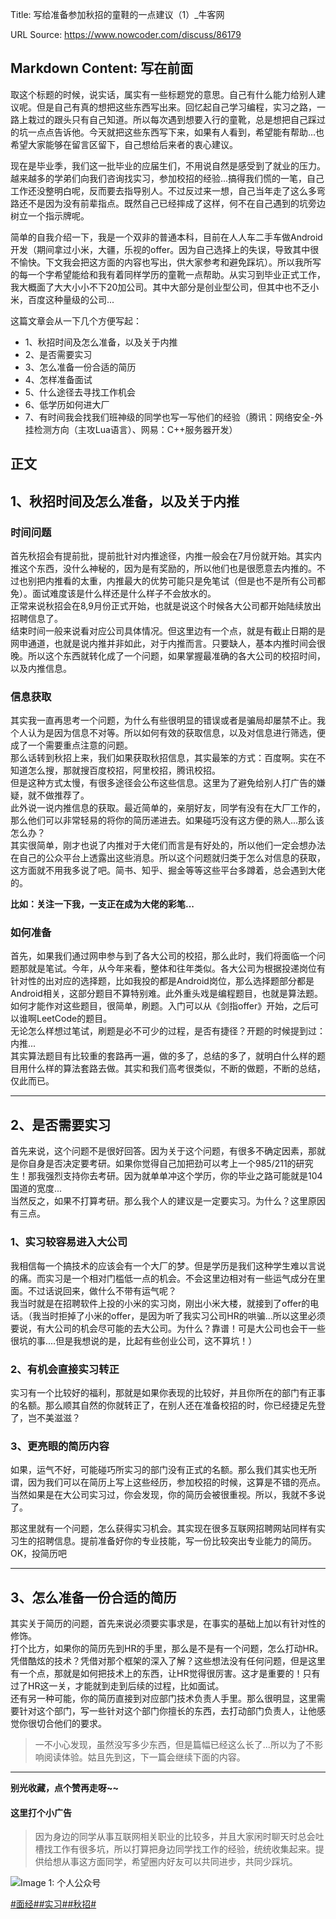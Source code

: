 Title: 写给准备参加秋招的童鞋的一点建议（1）_牛客网

URL Source: https://www.nowcoder.com/discuss/86179

Markdown Content:
写在前面
----

取这个标题的时候，说实话，属实有一些标题党的意思。自己有什么能力给别人建议呢。但是自己有真的想把这些东西写出来。回忆起自己学习编程，实习之路，一路上栽过的跟头只有自己知道。所以每次遇到想要入行的童靴，总是想把自己踩过的坑一点点告诉他。今天就把这些东西写下来，如果有人看到，希望能有帮助...也希望大家能够在留言区留下，自己想给后来者的衷心建议。

现在是毕业季，我们这一批毕业的应届生们，不用说自然是感受到了就业的压力。越来越多的学弟们向我们咨询找实习，参加校招的经验...搞得我们慌的一笔，自己工作还没整明白呢，反而要去指导别人。不过反过来一想，自己当年走了这么多弯路还不是因为没有前辈指点。既然自己已经摔成了这样，何不在自己遇到的坑旁边树立一个指示牌呢。

简单的自我介绍一下，我是一个双非的普通本科，目前在人人车二手车做Android开发（期间拿过小米，大疆，乐视的offer。因为自己选择上的失误，导致其中很不愉快。下文我会把这方面的内容也写出，供大家参考和避免踩坑）。所以我所写的每一个字希望能给和我有着同样学历的童靴一点帮助。从实习到毕业正式工作，我大概面了大大小小不下20加公司。其中大部分是创业型公司，但其中也不乏小米，百度这种量级的公司...

这篇文章会从一下几个方便写起：

*   1、秋招时间及怎么准备，以及关于内推
*   2、是否需要实习
*   3、怎么准备一份合适的简历
*   4、怎样准备面试
*   5、什么途径去寻找工作机会
*   6、低学历如何进大厂
*   7、有时间我会找我们班神级的同学也写一写他们的经验（腾讯：网络安全-外挂检测方向（主攻Lua语言）、网易：C++服务器开发）

正文
--

1、秋招时间及怎么准备，以及关于内推
------------------

### 时间问题

首先秋招会有提前批，提前批针对内推途径，内推一般会在7月份就开始。其实内推这个东西，没什么神秘的，因为是有奖励的，所以他们也是很愿意去内推的。不过也别把内推看的太重，内推最大的优势可能只是免笔试（但是也不是所有公司都免）。面试难度该是什么样还是什么样子不会放水的。  
正常来说秋招会在8,9月份正式开始，也就是说这个时候各大公司都开始陆续放出招聘信息了。  
结束时间一般来说看对应公司具体情况。但这里边有一个点，就是有截止日期的是网申通道，也就是说内推并非如此，对于内推而言。只要缺人，基本内推时间会很晚。所以这个东西就转化成了一个问题，如果掌握最准确的各大公司的校招时间，以及内推信息。

### 信息获取

其实我一直再思考一个问题，为什么有些很明显的错误或者是骗局却屡禁不止。我个人认为是因为信息不对等。所以如何有效的获取信息，以及对信息进行筛选，便成了一个需要重点注意的问题。  
那么话转到秋招上来，我们如果获取秋招信息，其实最笨的方式：百度啊。实在不知道怎么搜，那就搜百度校招，阿里校招，腾讯校招。  
但是这种方式太慢，有很多途径会公布这些信息。这里为了避免给别人打广告的嫌疑，就不做推荐了。  
此外说一说内推信息的获取。最近简单的，亲朋好友，同学有没有在大厂工作的，那么他们可以非常轻易的将你的简历递进去。如果碰巧没有这方便的熟人...那么该怎么办？  
其实很简单，刚才也说了内推对于大佬们而言是有好处的，所以他们一定会想办法在自己的公众平台上透露出这些消息。所以这个问题就归类于怎么对信息的获取，这方面就不用我多说了吧。简书、知乎、掘金等等这些平台多蹲着，总会遇到大佬的。

**比如：关注一下我，一支正在成为大佬的彩笔...**

### 如何准备

首先，如果我们通过网申参与到了各大公司的校招，那么此时，我们将面临一个问题那就是笔试。今年，从今年来看，整体和往年类似。各大公司为根据投递岗位有针对性的出对应的选择题，比如我投的都是Android岗位，那么选择题部分都是Android相关，这部分题目不算特别难。此外重头戏是编程题目，也就是算法题。  
如何才能作对这些题目，很简单，刷题。入门可以从《剑指offer》开始，之后可以谁啊LeetCode的题目。  
无论怎么样想过笔试，刷题是必不可少的过程，是否有捷径？开题的时候提到过：内推...  
其实算法题目有比较重的套路再一遍，做的多了，总结的多了，就明白什么样的题目用什么样的算法套路去做。其实和我们高考很类似，不断的做题，不断的总结，仅此而已。

* * *

2、是否需要实习
--------

首先来说，这个问题不是很好回答。因为关于这个问题，有很多不确定因素，那就是你自身是否决定要考研。如果你觉得自己加把劲可以考上一个985/211的研究生！那我强烈支持你去考研。因为就单单冲这个学历，你的毕业之路可能就是104国道的宽度...  
当然反之，如果不打算考研。那么我个人的建议是一定要实习。为什么？这里原因有三点。

### 1、实习较容易进入大公司

我相信每一个搞技术的应该会有一个大厂的梦。但是学历是我们这种学生难以言说的痛。而实习是一个相对门槛低一点的机会。不会这里边相对有一些运气成分在里面。不过话说回来，做什么不带有运气呢？  
我当时就是在招聘软件上投的小米的实习岗，刚出小米大楼，就接到了offer的电话。（我当时拒掉了小米的offer，是因为听了我实习公司HR的哄骗...所以这里必须要说，有大公司的机会尽可能的去大公司。为什么？靠谱！可是大公司也会干一些很坑的事....但是我想说的是，比起有些创业公司，这不算坑！）

### 2、有机会直接实习转正

实习有一个比较好的福利，那就是如果你表现的比较好，并且你所在的部门有正事的名额。那么顺其自然的你就转正了，在别人还在准备校招的时，你已经捷足先登了，岂不美滋滋？

### 3、更亮眼的简历内容

如果，运气不好，可能碰巧所实习的部门没有正式的名额。那么我们其实也无所谓，因为我们可以在简历上写上这些经历，参加校招的时候，这算是不错的亮点。当然如果是在大公司实习过，你会发现，你的简历会被很重视。所以，我就不多说了。

那这里就有一个问题，怎么获得实习机会。其实现在很多互联网招聘网站同样有实习生的招聘信息。提前准备好你的专业技能，写一份比较突出专业能力的简历。OK，投简历吧

* * *

3、怎么准备一份合适的简历
-------------

其实关于简历的问题，首先来说必须要实事求是，在事实的基础上加以有针对性的修饰。  
打个比方，如果你的简历先到HR的手里，那么是不是有一个问题，怎么打动HR。凭借酷炫的技术？凭借对那个框架的深入了解？这些想法没有任何问题，但是这里有一个点，那就是如何把技术上的东西，让HR觉得很厉害。这才是重要的！只有过了HR这一关，才能就到走到后续的过程，比如面试。  
还有另一种可能，你的简历直接到对应部门技术负责人手里。那么很明显，这里需要针对这个部门，写一些针对这个部门你擅长的东西，去打动部门负责人，让他感觉你很切合他们的要求。

> 一不小心发现，虽然没写多少东西，但是篇幅已经这么长了...所以为了不影响阅读体验。姑且先到这，下一篇会继续下面的内容。

* * *

**别光收藏，点个赞再走呀~~**

#### 这里打个小广告

> 因为身边的同学从事互联网相关职业的比较多，并且大家闲时聊天时总会吐槽找工作有很多坑，所以打算把身边同学找工作的经验，统统收集起来。提供给想从事这方面同学，希望圈内好友可以共同进步，共同少踩坑。

![Image 1: 个人公众号](https://uploadfiles.nowcoder.com/files/20180715/4292756_1531664713510_3561359-19ccd70dc06d2ea5.png)

[#面经#](https://www.nowcoder.com/creation/subject/928d551be73f40db82c0ed83286c8783)[#实习#](https://www.nowcoder.com/creation/subject/7ed2b413c8e64f9da9e460af91f577de)[#秋招#](https://www.nowcoder.com/creation/subject/002d6ce4eab1487f9cae3241b5322732)
